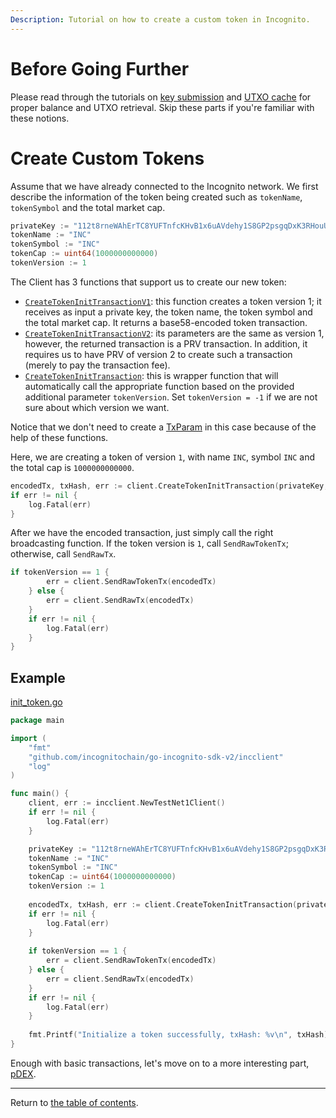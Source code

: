 ```yaml
---
Description: Tutorial on how to create a custom token in Incognito.
---
```

# Before Going Further
Please read through the tutorials on [key submission](../accounts/submit_key.md) and [UTXO cache](../accounts/utxo_cache.md) for proper
balance and UTXO retrieval. Skip these parts if you're familiar with these notions.

# Create Custom Tokens
Assume that we have already connected to the Incognito network. 
We first describe the information of the token being created such as `tokenName`, `tokenSymbol` and the total market cap.
```go
privateKey := "112t8rneWAhErTC8YUFTnfcKHvB1x6uAVdehy1S8GP2psgqDxK3RHouUcd69fz88oAL9XuMyQ8mBY5FmmGJdcyrpwXjWBXRpoWwgJXjsxi4j"
tokenName := "INC"
tokenSymbol := "INC"
tokenCap := uint64(1000000000000)
tokenVersion := 1
```
The Client has 3 functions that support us to create our new token:
* [`CreateTokenInitTransactionV1`](../../../incclient/txtoken.go): this function creates a token version 1; it receives as input a private key, the token name, the token symbol and the total market cap. It returns a base58-encoded token transaction.
* [`CreateTokenInitTransactionV2`](../../../incclient/txtoken.go): its parameters are the same as version 1, however, the returned transaction is a PRV transaction. In addition, it requires us to have PRV of version 2 to create such a transaction (merely to pay the transaction fee).
* [`CreateTokenInitTransaction`](../../../incclient/txtoken.go): this is wrapper function that will automatically call the appropriate function based on the provided additional parameter `tokenVersion`. Set `tokenVersion = -1` if we are not sure about which version we want.

Notice that we don't need to create a [TxParam](../../../incclient/common.go#L14) in this case because of the help of these functions.

Here, we are creating a token of version `1`, with name `INC`, symbol `INC` and the total cap is `1000000000000`.
```go
encodedTx, txHash, err := client.CreateTokenInitTransaction(privateKey, tokenName, tokenSymbol, tokenCap, tokenVersion)
if err != nil {
	log.Fatal(err)
}
```

After we have the encoded transaction, just simply call the right broadcasting function. If the token version is `1`, call `SendRawTokenTx`; otherwise, call `SendRawTx`.
```go
if tokenVersion == 1 {
		err = client.SendRawTokenTx(encodedTx)
	} else {
		err = client.SendRawTx(encodedTx)
	}
	if err != nil {
		log.Fatal(err)
	}
}
```

## Example
[init_token.go](../../code/transactions/init_token/init_token.go)

```go
package main

import (
	"fmt"
	"github.com/incognitochain/go-incognito-sdk-v2/incclient"
	"log"
)

func main() {
	client, err := incclient.NewTestNet1Client()
	if err != nil {
		log.Fatal(err)
	}

	privateKey := "112t8rneWAhErTC8YUFTnfcKHvB1x6uAVdehy1S8GP2psgqDxK3RHouUcd69fz88oAL9XuMyQ8mBY5FmmGJdcyrpwXjWBXRpoWwgJXjsxi4j"
	tokenName := "INC"
	tokenSymbol := "INC"
	tokenCap := uint64(1000000000000)
	tokenVersion := 1
	
	encodedTx, txHash, err := client.CreateTokenInitTransaction(privateKey, tokenName, tokenSymbol, tokenCap, tokenVersion)
	if err != nil {
		log.Fatal(err)
	}
	
	if tokenVersion == 1 {
		err = client.SendRawTokenTx(encodedTx)
	} else {
		err = client.SendRawTx(encodedTx)
	}
	if err != nil {
		log.Fatal(err)
	}
	
	fmt.Printf("Initialize a token successfully, txHash: %v\n", txHash)
}
```

Enough with basic transactions, let's move on to a more interesting part, [pDEX](../pdex/intro.md).

---
Return to [the table of contents](../../../README.md).
